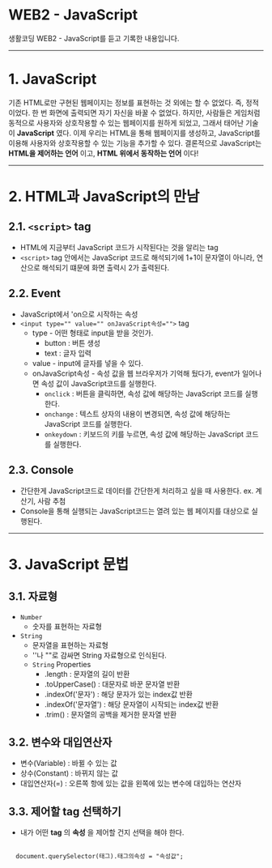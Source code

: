 # WEB2 - JavaScript

생활코딩 WEB2 - JavaScript를 듣고 기록한 내용입니다.

----

# 1. JavaScript
기존 HTML로만 구현된 웹페이지는 정보를 표현하는 것 외에는 할 수 없었다. 즉, 정적이었다. 한 번 화면에 출력되면 자기 자신을 바꿀 수 없었다. 하지만, 사람들은 게임처럼 동적으로 사용자와 상호작용할 수 있는 웹페이지를 원하게 되었고, 그래서 태어난 기술이 **JavaScript** 였다.
이제 우리는 HTML을 통해 웹페이지를 생성하고, JavaScript를 이용해 사용자와 상호작용할 수 있는 기능을 추가할 수 있다. 결론적으로 JavaScript는 **HTML을 제어하는 언어** 이고, **HTML 위에서 동작하는 언어** 이다!

----

# 2. HTML과 JavaScript의 만남
## 2.1. ```<script>``` tag
  - HTML에 지금부터 JavaScript 코드가 시작된다는 것을 알리는 tag
  - ```<script>``` tag 안에서는 JavaScript 코드로 해석되기에 1+1이 문자열이 아니라, 연산으로 해석되기 떄문에 화면 출력시 2가 출력된다.
## 2.2. Event
  - JavaScript에서 'on으로 시작하는 속성
  - ```<input type="" value="" onJavaScript속성="">``` tag
    - type - 어떤 형태로 input을 받을 것인가.
      - button : 버튼 생성
      - text : 글자 입력
    - value - input에 글자를 넣을 수 있다.
    - onJavaScript속성 - 속성 값을 웹 브라우저가 기억해 뒀다가, event가 일어나면 속성 값이 JavaScript코드를 실행한다.
      - ```onclick``` : 버튼을 클릭하면, 속성 값에 해당하는 JavaScript 코드를 실행한다.
      - ```onchange``` : 텍스트 상자의 내용이 변경되면, 속성 값에 해당하는 JavaScript 코드를 실행한다.
      - ```onkeydown``` : 키보드의 키를 누르면, 속성 값에 해당하는 JavaScript 코드를 실행한다.
## 2.3. Console
  - 간단한게 JavaScript코드로 데이터를 간단한게 처리하고 싶을 때 사용한다.  ex. 계산기, 사람 추첨
  - Console을 통해 실행되는 JavaScript코드는 열려 있는 웹 페이지를 대상으로 실행된다.

----

# 3. JavaScript 문법
## 3.1. 자료형
  - ```Number```
    - 숫자를 표현하는 자료형
  - ```String```
      - 문자열을 표현하는 자료형  
      - ''나 ""로 감싸면 String 자료형으로 인식된다.
    - ```String``` Properties
      - .length : 문자열의 길이 반환
      - .toUpperCase() : 대문자로 바꾼 문자열 반환
      - .indexOf('문자') : 해당 문자가 있는 index값 반환
      - .indexOf('문자열') : 해당 문자열이 시작되는 index값 반환
      - .trim() : 문자열의 공백을 제거한 문자열 반환
## 3.2. 변수와 대입연산자
  - 변수(Variable) : 바뀔 수 있는 값
  - 상수(Constant) : 바뀌지 않는 값
  - 대입연산자(=) : 오른쪽 항에 있는 값을 왼쪽에 있는 변수에 대입하는 연산자
## 3.3. 제어할 tag 선택하기
  - 내가 어떤 **tag** 의 **속성** 을 제어할 건지 선택을 해야 한다.
  <pre><code>
  document.querySelector(태그).태그의속성 = "속성값";
  </code></pre>
